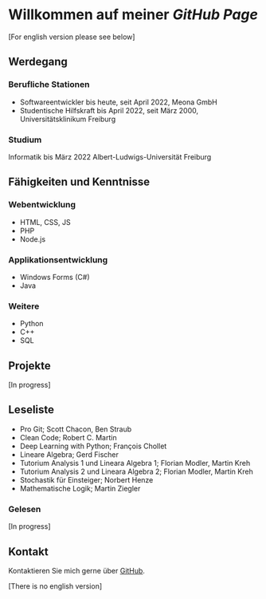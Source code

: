 # Willkommen auf meiner _GitHub Page_

\[For english version please see below\]

## Werdegang
### Berufliche Stationen
- Softwareentwickler bis heute, seit April 2022, Meona GmbH
- Studentische Hilfskraft bis April 2022, seit März 2000, Universitätsklinikum Freiburg

### Studium
Informatik bis März 2022
Albert-Ludwigs-Universität Freiburg

## Fähigkeiten und Kenntnisse
### Webentwicklung
- HTML, CSS, JS
- PHP
- Node.js

### Applikationsentwicklung
- Windows Forms (C#)
- Java

### Weitere
- Python
- C++
- SQL

## Projekte
\[In progress\]

## Leseliste
- Pro Git; Scott Chacon, Ben Straub 
- Clean Code; Robert C. Martin
- Deep Learning with Python; François Chollet
- Lineare Algebra; Gerd Fischer
- Tutorium Analysis 1 und Lineara Algebra 1; Florian Modler, Martin Kreh
- Tutorium Analysis 2 und Lineara Algebra 2; Florian Modler, Martin Kreh
- Stochastik für Einsteiger; Norbert Henze
- Mathematische Logik; Martin Ziegler
### Gelesen
\[In progress\]

## Kontakt
Kontaktieren Sie mich gerne über [GitHub](https://github.com/MarcoErat/).

\[There is no english version\]
